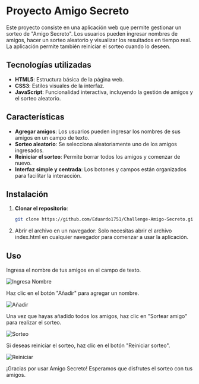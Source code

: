 # Proyecto Amigo Secreto

Este proyecto consiste en una aplicación web que permite gestionar un sorteo de "Amigo Secreto". Los usuarios pueden ingresar nombres de amigos, hacer un sorteo aleatorio y visualizar los resultados en tiempo real. La aplicación permite también reiniciar el sorteo cuando lo deseen.

## Tecnologías utilizadas

- **HTML5**: Estructura básica de la página web.
- **CSS3**: Estilos visuales de la interfaz.
- **JavaScript**: Funcionalidad interactiva, incluyendo la gestión de amigos y el sorteo aleatorio.

## Características

- **Agregar amigos**: Los usuarios pueden ingresar los nombres de sus amigos en un campo de texto.
- **Sorteo aleatorio**: Se selecciona aleatoriamente uno de los amigos ingresados.
- **Reiniciar el sorteo**: Permite borrar todos los amigos y comenzar de nuevo.
- **Interfaz simple y centrada**: Los botones y campos están organizados para facilitar la interacción. 

## Instalación

1. **Clonar el repositorio**:
   ```bash
   git clone https://github.com/Eduardo1751/Challenge-Amigo-Secreto.git

2. Abrir el archivo en un navegador: Solo necesitas abrir el archivo index.html en cualquier navegador para comenzar a usar la aplicación.

## Uso
Ingresa el nombre de tus amigos en el campo de texto.

![Ingresa Nombre](assets/DigiteNombre.png)

Haz clic en el botón "Añadir" para agregar un nombre.

![Añadir](assets/Añadir.png)

Una vez que hayas añadido todos los amigos, haz clic en "Sortear amigo" para realizar el sorteo.

![Sorteo](assets/sortearAmigo.png)

Si deseas reiniciar el sorteo, haz clic en el botón "Reiniciar sorteo".

![Reiniciar](assets/ReiniciarSorteo.png)


¡Gracias por usar Amigo Secreto! Esperamos que disfrutes el sorteo con tus amigos.
